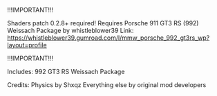 !!!IMPORTANT!!!

Shaders patch 0.2.8+ required! Requires Porsche 911 GT3 RS (992) Weissach Package by whistleblower39
Link: https://whistleblower39.gumroad.com/l/mmw_porsche_992_gt3rs_wp?layout=profile

!!!IMPORTANT!!!

Includes:
992 GT3 RS Weissach Package

Credits:
Physics by Shxqz
Everything else by original mod developers